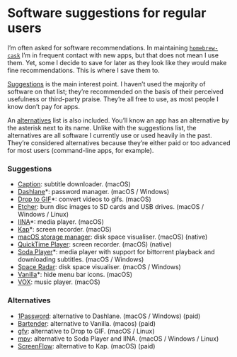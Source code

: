 # Software suggestions for regular users

I’m often asked for software recommendations. In maintaining [`homebrew-cask`](https://github.com/caskroom/homebrew-cask/) I’m in frequent contact with new apps, but that does not mean I use them. Yet, some I decide to save for later as they look like they would make fine recommendations. This is where I save them to.

[Suggestions](#suggestions) is the main interest point. I haven’t used the majority of software on that list; they’re recommended on the basis of their perceived usefulness or third-party praise. They’re all free to use, as most people I know don’t pay for apps.

An [alternatives](#alternatives) list is also included. You’ll know an app has an alternative by the asterisk next to its name. Unlike with the suggestions list, the alternatives are all software I currently use or used heavily in the past. They’re considered alternatives because they’re either paid or too advanced for most users (command-line apps, for example).

### Suggestions

- [Caption](https://getcaption.co/): subtitle downloader. (macOS)
- [Dashlane](https://www.dashlane.com/)\*: password manager. (macOS / Windows)
- [Drop to GIF](https://github.com/mortenjust/droptogif)\*: convert videos to gifs. (macOS)
- [Etcher](https://etcher.io/): burn disc images to SD cards and USB drives. (macOS / Windows / Linux)
- [IINA](https://lhc70000.github.io/iina/)\*: media player. (macOS)
- [Kap](https://getkap.co/)\*: screen recorder. (macOS)
- [macOS storage manager](https://support.apple.com/en-us/HT206996): disk space visualiser. (macOS) (native)
- [QuickTime Player](https://support.apple.com/en-us/HT201066#record): screen recorder. (macOS) (native)
- [Soda Player](https://www.sodaplayer.com/)\*: media player with support for bittorrent playback and downloading subtitles. (macOS / Windows)
- [Space Radar](https://github.com/zz85/space-radar): disk space visualiser. (macOS / Windows)
- [Vanilla](http://matthewpalmer.net/vanilla/)\*: hide menu bar icons. (macOS)
- [VOX](https://vox.rocks/mac-music-player): music player. (macOS)

### Alternatives

- [1Password](https://1password.com/): alternative to Dashlane. (macOS / Windows) (paid)
- [Bartender](https://www.macbartender.com/): alternative to Vanilla. (macos) (paid)
- [gfv](https://github.com/vitorgalvao/tiny-scripts/blob/master/gfv): alternative to Drop to GIF. (macOS / Linux)
- [mpv](https://mpv.io/): alternative to Soda Player and IINA. (macOS / Windows / Linux)
- [ScreenFlow](https://www.telestream.net/screenflow/overview.htm): alternative to Kap. (macOS) (paid)
